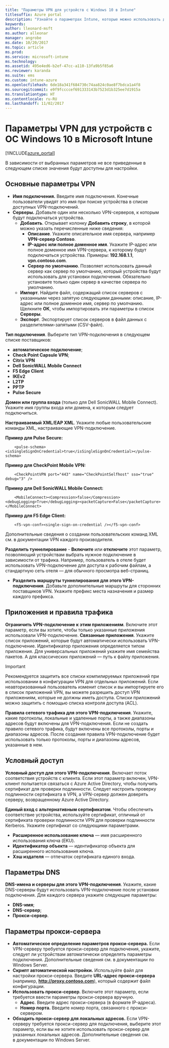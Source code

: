 ```yaml
---
title: "Параметры VPN для устройств с Windows 10 в Intune"
titlesuffix: Azure portal
description: "Узнайте о параметрах Intune, которые можно использовать для настройки VPN-подключений на устройствах Windows 10.\""
keywords: 
author: lleonard-msft
ms.author: alleonar
manager: angrobe
ms.date: 10/20/2017
ms.topic: article
ms.prod: 
ms.service: microsoft-intune
ms.technology: 
ms.assetid: 495e4ed6-b2ef-47cc-a110-13fa9b5f85a6
ms.reviewer: karanda
ms.suite: ems
ms.custom: intune-azure
ms.openlocfilehash: 6de18a341f684730c74aa824c0ae8f7bdca1a4f8
ms.sourcegitcommit: e9f9fccccef691333143b7523d1b325ee7d1915a
ms.translationtype: HT
ms.contentlocale: ru-RU
ms.lasthandoff: 11/02/2017
---
```

# <a name="vpn-settings-for-windows-10-devices-in-microsoft-intune"></a>Параметры VPN для устройств с ОС Windows 10 в Microsoft Intune

[!INCLUDE[azure_portal](./includes/azure_portal.md)]

В зависимости от выбранных параметров не все приведенные в следующем списке значения будут доступны для настройки.


## <a name="base-vpn-settings"></a>Основные параметры VPN


- **Имя подключения.** Введите имя подключения. Конечные пользователи увидят это имя при поиске устройства в списке доступных VPN-подключений.
- **Серверы.** Добавьте один или несколько VPN-серверов, к которым будут подключаться устройства.
    - **Добавить**. Открывает колонку **Добавить строку**, в которой можно указать перечисленные ниже сведения:
        - **Описание**. Укажите описательное имя сервера, например **VPN-сервер Contoso**.
        - **IP-адрес или полное доменное имя**. Укажите IP-адрес или полное доменное имя VPN-сервера, к которому будут подключаться устройства. Примеры: **192.168.1.1**, **vpn.contoso.com**.
        - **Сервер по умолчанию**. Позволяет использовать данный сервер как сервер по умолчанию, который устройства будут использовать для установки подключения. Обязательно установите только один сервер в качестве сервера по умолчанию.
    - **Импорт**. Найдите файл, содержащий список серверов с указанными через запятую следующими данными: описание, IP-адрес или полное доменное имя, сервер по умолчанию. Щелкните **ОК**, чтобы импортировать эти параметры в список **Серверы**.
    - **Экспорт**. Экспортирует список серверов в файл данных с разделителями-запятыми (CSV-файл).

**Тип подключения**. Выберите тип VPN-подключения в следующем списке поставщиков:
- **автоматическое подключение**;
- **Check Point Capsule VPN**;
- **Citrix VPN**
- **Dell SonicWALL Mobile Connect**
- **F5 Edge Client**
- **IKEv2**
- **L2TP**
- **PPTP**
- **Pulse Secure**


**Домен или группа входа** (только для Dell SonicWALL Mobile Connect). Укажите имя группы входа или домена, к которым следует подключиться.

**Настраиваемый XML**/**EAP XML**. Укажите любые пользовательские команды XML, настраивающие VPN-подключение.

**Пример для Pulse Secure:**

```
    <pulse-schema><isSingleSignOnCredential>true</isSingleSignOnCredential></pulse-schema>
```

**Пример для CheckPoint Mobile VPN:**

```
    <CheckPointVPN port="443" name="CheckPointSelfhost" sso="true" debug="3" />
```

**Пример для Dell SonicWALL Mobile Connect:**

```
    <MobileConnect><Compression>false</Compression><debugLogging>True</debugLogging><packetCapture>False</packetCapture></MobileConnect>
```

**Пример для F5 Edge Client:**

```
    <f5-vpn-conf><single-sign-on-credential /></f5-vpn-conf>
```

Дополнительные сведения о создании пользовательских команд XML см. в документации VPN каждого производителя.

**Разделить туннелирование** - **Включите** или **отключите** этот параметр, позволяющий устройствам выбрать нужное подключение в зависимости от трафика. Например, пользователь в отеле будет использовать VPN-подключение для доступа к рабочим файлам, а стандартную сеть отеля — для обычного просмотра веб-страниц.
- **Разделить маршруты туннелирования для этого VPN-подключения**. Добавьте дополнительные маршруты для сторонних поставщиков VPN. Укажите префикс места назначения и размер каждого префикса.

## <a name="apps-and-traffic-rules"></a>Приложения и правила трафика

**Ограничить VPN-подключение к этим приложениям**. Включите этот параметр, если вы хотите, чтобы только указанные приложения использовали VPN-подключение.
**Связанные приложения**. Укажите список приложений, которые будут автоматически использовать VPN-подключение. Идентификатор приложения определяется типом приложения. Для универсальных приложений укажите имя семейства пакетов. А для классических приложений — путь к файлу приложения.

>[!IMPORTANT]
>Рекомендуется защитить все списки компилируемых приложений при использовании в конфигурации VPN для отдельных приложений. Если неавторизованный пользователь изменит список и вы импортируете его в список приложений VPN, вы можете разрешить доступ VPN приложениям, которые не должны иметь доступа. Списки приложений можно защитить с помощью списка контроля доступа (ACL).

**Правила сетевого трафика для этого VPN-подключения**. Укажите, какие протоколы, локальные и удаленные порты, а также диапазоны адресов будут включены для VPN-подключения. Если не создать правило сетевого трафика, будут включены все протоколы, порты и диапазоны адресов. После создания правила VPN-подключение будет использовать только протоколы, порты и диапазоны адресов, указанные в нем.


## <a name="conditional-access"></a>Условный доступ

**Условный доступ для этого VPN-подключения**. Включает поток соответствия устройств с клиента. Если этот параметр включен, VPN-клиент попытается связаться с Azure Active Directory, чтобы получить сертификат для проверки подлинности. Следует настроить проверку подлинности сертификата в VPN, а VPN-сервер должен доверять серверу, возвращенному Azure Active Directory.

**Единый вход с альтернативным сертификатом**. Чтобы обеспечить соответствие устройства, используйте сертификат, отличный от сертификата проверки подлинности VPN для проверки подлинности Kerberos. Укажите сертификат со следующими параметрами. 

- **Расширенное использование ключа** — имя расширенного использования ключа (EKU).
- **Идентификатор объекта** — идентификатор объекта для расширенного использования ключа.
- **Хэш издателя** — отпечаток сертификата единого входа.

## <a name="dns-settings"></a>Параметры DNS

**DNS-имена и серверы для этого VPN-подключения**. Укажите, какие DNS-серверы будут использовать VPN-подключение после установки подключения.
Для каждого сервера укажите следующие параметры:
- **DNS-имя**;
- **DNS-сервер**;
- **Прокси-сервер**.

## <a name="proxy-settings"></a>Параметры прокси-сервера

- **Автоматическое определение параметров прокси-сервера.** Если VPN-серверу требуется прокси-сервер для подключения, укажите, следует ли устройствам автоматически определять параметры подключения. Дополнительные сведения см. в документации по Windows Server.
- **Скрипт автоматической настройки.** Используйте файл для настройки прокси-сервера. Введите **URL-адрес прокси-сервера** (например, **http://proxy.contoso.com**), который содержит файл конфигурации.
- **Использовать прокси-сервер**. Включите этот параметр, если требуется ввести параметры прокси-сервера вручную.
    - **Адрес**. Введите адрес прокси-сервера (в формате IP-адреса).
    - **Номер порта.** Введите номер порта, связанного с прокси-сервером.
- **Обходить прокси-сервер для локальных адресов.** Если VPN-серверу требуется прокси-сервер для подключения, выберите этот параметр, если вы не хотите использовать прокси-сервер для указанных локальных адресов. Дополнительные сведения см. в документации по Windows Server.

